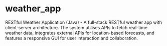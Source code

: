 # weather_app
RESTful Weather Application (Java) - A full-stack RESTful weather app with client-server architecture. The system utilises APIs to fetch real-time weather data, integrates external APIs for location-based forecasts, and features a responsive GUI for user interaction and collaboration.
